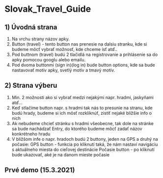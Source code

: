 # Slovak_Travel_Guide

## 1) Úvodná strana

  1. Na vrchu strany názov apky.
  1. Button (travel) - tento button nas prenesie na dalsiu stranku, kde si budeme môcť vybrať možnosť, kde chceme ísť atď..
  1. Pod buttnom (travel) budú 2 tlačidlá na registrovanie a prihlásenie sa do apky pomocou googlu alebo emailu.
  1. Pod dvoma buttonmi (sign in)(log in) bude button options, kde sa bude nastavovať motív apky, svetlý motív a tmavý motív.
  
## 2) Strana výberu

  1. Min. 2 možnosti ako si vybrať medzi nejakými napr. hradmi, jaskyňami atď...
  1. Keď stlačíme button napr. s hradmi tak nás to presunie na stranu, kde budú hrady, budeme si ich môsť rozkliknúť, zistiť nejaké bližšie info o nich
  1. Ak nebudeme chcieť stránku s hradmi všeobecne, tak dole na stránke sa bude nachádzať Entry, do ktorého budeme môcť zadať názov konkrétneho hradu
  1. V bližšom infe o napr. hradoch budú 2 buttony, jeden na GPS a druhý na počasie:
     GPS button - funkcia po kliknutí taká, že nám nastaví navigáciu s aktuálneho miesta do cieľovej destinácie
     Počasie button - po kliknutí bude ukazovať, aké je na danom mieste počasie

## Prvé demo (15.3.2021)

